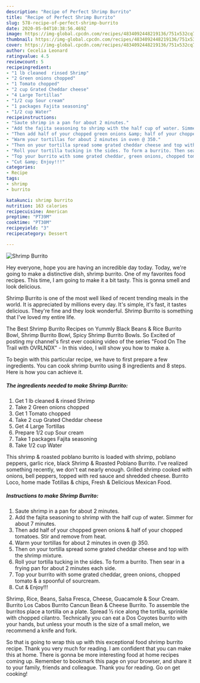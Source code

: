```yaml
---
description: "Recipe of Perfect Shrimp Burrito"
title: "Recipe of Perfect Shrimp Burrito"
slug: 578-recipe-of-perfect-shrimp-burrito
date: 2020-05-04T10:38:56.469Z
image: https://img-global.cpcdn.com/recipes/4834092448219136/751x532cq70/shrimp-burrito-recipe-main-photo.jpg
thumbnail: https://img-global.cpcdn.com/recipes/4834092448219136/751x532cq70/shrimp-burrito-recipe-main-photo.jpg
cover: https://img-global.cpcdn.com/recipes/4834092448219136/751x532cq70/shrimp-burrito-recipe-main-photo.jpg
author: Cecelia Leonard
ratingvalue: 4.5
reviewcount: 5
recipeingredient:
- "1 lb cleaned  rinsed Shrimp"
- "2 Green onions chopped"
- "1 Tomato chopped"
- "2 cup Grated Cheddar cheese"
- "4 Large Tortillas"
- "1/2 cup Sour cream"
- "1 packages Fajita seasoning"
- "1/2 cup Water"
recipeinstructions:
- "Saute shrimp in a pan for about 2 minutes."
- "Add the fajita seasoning to shrimp with the half cup of water. Simmer for about 7 minutes."
- "Then add half of your chopped green onions &amp; half of your chopped tomatoes. Stir and remove from heat."
- "Warm your tortillas for about 2 minutes in oven @ 350."
- "Then on your tortilla spread some grated cheddar cheese and top with the shrimp mixture."
- "Roll your tortilla tucking in the sides. To form a burrito. Then sear in a frying pan for about 2 minutes each side."
- "Top your burrito with some grated cheddar, green onions, chopped tomato &amp; a spoonful of sourcream."
- "Cut &amp; Enjoy!!!"
categories:
- Recipe
tags:
- shrimp
- burrito

katakunci: shrimp burrito 
nutrition: 163 calories
recipecuisine: American
preptime: "PT39M"
cooktime: "PT30M"
recipeyield: "3"
recipecategory: Dessert

---
```



![Shrimp Burrito](https://img-global.cpcdn.com/recipes/4834092448219136/751x532cq70/shrimp-burrito-recipe-main-photo.jpg)

Hey everyone, hope you are having an incredible day today. Today, we're going to make a distinctive dish, shrimp burrito. One of my favorites food recipes. This time, I am going to make it a bit tasty. This is gonna smell and look delicious.

Shrimp Burrito is one of the most well liked of recent trending meals in the world. It is appreciated by millions every day. It's simple, it's fast, it tastes delicious. They're fine and they look wonderful. Shrimp Burrito is something that I've loved my entire life.

The Best Shrimp Burrito Recipes on Yummly Black Beans &amp; Rice Burrito Bowl, Shrimp Burrito Bowl, Spicy Shrimp Burrito Bowls. So Excited of posting my channel&#39;s first ever cooking video of the series &#34;Food On The Trail with OVRLNDX&#34; - In this video, I will show you how to make a.


To begin with this particular recipe, we have to first prepare a few ingredients. You can cook shrimp burrito using 8 ingredients and 8 steps. Here is how you can achieve it.

<!--inarticleads1-->

##### The ingredients needed to make Shrimp Burrito:

1. Get 1 lb cleaned &amp; rinsed Shrimp
1. Take 2 Green onions chopped
1. Get 1 Tomato chopped
1. Take 2 cup Grated Cheddar cheese
1. Get 4 Large Tortillas
1. Prepare 1/2 cup Sour cream
1. Take 1 packages Fajita seasoning
1. Take 1/2 cup Water


This shrimp &amp; roasted poblano burrito is loaded with shrimp, poblano peppers, garlic rice, black Shrimp &amp; Roasted Poblano Burrito. I&#39;ve realized something recently, we don&#39;t eat nearly enough. Grilled shrimp cooked with onions, bell peppers, topped with red sauce and shredded cheese. Burrito Loco, home made Totillas &amp; chips, Fresh &amp; Delicious Mexican Food. 

<!--inarticleads2-->

##### Instructions to make Shrimp Burrito:

1. Saute shrimp in a pan for about 2 minutes.
1. Add the fajita seasoning to shrimp with the half cup of water. Simmer for about 7 minutes.
1. Then add half of your chopped green onions &amp; half of your chopped tomatoes. Stir and remove from heat.
1. Warm your tortillas for about 2 minutes in oven @ 350.
1. Then on your tortilla spread some grated cheddar cheese and top with the shrimp mixture.
1. Roll your tortilla tucking in the sides. To form a burrito. Then sear in a frying pan for about 2 minutes each side.
1. Top your burrito with some grated cheddar, green onions, chopped tomato &amp; a spoonful of sourcream.
1. Cut &amp; Enjoy!!!


Shrimp, Rice, Beans, Salsa Fresca, Cheese, Guacamole &amp; Sour Cream. Burrito Los Cabos Burrito Cancun Bean &amp; Cheese Burrito. To assemble the burritos place a tortilla on a plate. Spread ½ rice along the tortilla, sprinkle with chopped cilantro. Technically you can eat a Dos Coyotes burrito with your hands, but unless your mouth is the size of a small melon, we recommend a knife and fork. 

So that is going to wrap this up with this exceptional food shrimp burrito recipe. Thank you very much for reading. I am confident that you can make this at home. There is gonna be more interesting food at home recipes coming up. Remember to bookmark this page on your browser, and share it to your family, friends and colleague. Thank you for reading. Go on get cooking!
